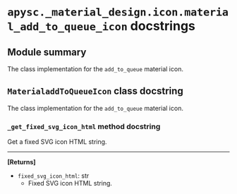# `apysc._material_design.icon.material_add_to_queue_icon` docstrings

## Module summary

The class implementation for the `add_to_queue` material icon.

## `MaterialaddToQueueIcon` class docstring

The class implementation for the `add_to_queue` material icon.

### `_get_fixed_svg_icon_html` method docstring

Get a fixed SVG icon HTML string.<hr>

**[Returns]**

- `fixed_svg_icon_html`: str
  - Fixed SVG icon HTML string.